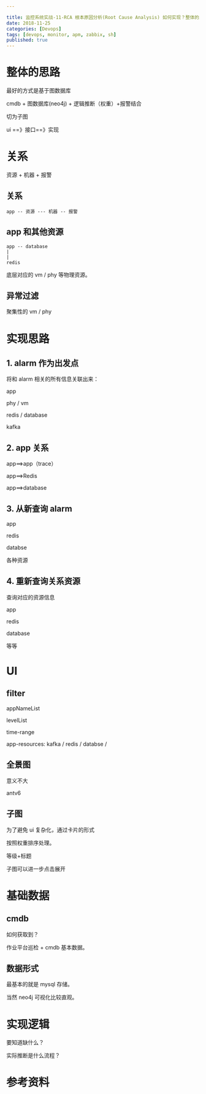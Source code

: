 ```yaml
---

title: 监控系统实战-11-RCA 根本原因分析(Root Cause Analysis) 如何实现？整体的思路
date: 2018-11-25
categories: [Devops]
tags: [devops, monitor, apm, zabbix, sh]
published: true
---
```


# 整体的思路

最好的方式是基于图数据库

cmdb + 图数据库(neo4j) + 逻辑推断（权重）+报警结合

切为子图

ui ==》接口==》实现


# 关系

资源 + 机器 + 报警


## 关系

```
app -- 资源 --- 机器 -- 报警
```

## app 和其他资源

```
app -- database
|
|
redis
```

底层对应的 vm / phy 等物理资源。

## 异常过滤

聚集性的 vm / phy

# 实现思路

## 1. alarm 作为出发点

将和 alarm 相关的所有信息关联出来：

app

phy / vm

redis / database

kafka 

## 2. app 关系

app==>app（trace）

app==>Redis

app==>database

## 3. 从新查询 alarm

app

redis

databse

各种资源

## 4. 重新查询关系资源

查询对应的资源信息

app

redis

database

等等

# UI

## filter

appNameList

levelList

time-range

app-resources: kafka / redis / databse / 

## 全景图

意义不大

antv6

## 子图

为了避免 ui 复杂化，通过卡片的形式

按照权重排序处理。

等级+标题

子图可以进一步点击展开


# 基础数据

## cmdb

如何获取到？

作业平台巡检 +  cmdb 基本数据。

## 数据形式

最基本的就是 mysql 存储。

当然 neo4j 可视化比较直观。


# 实现逻辑

要知道缺什么？

实际推断是什么流程？



# 参考资料


